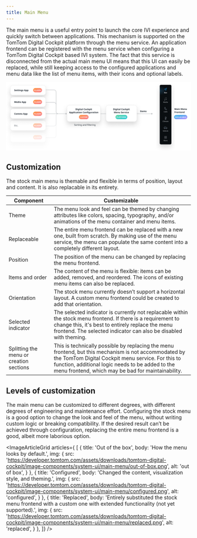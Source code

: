 ```yaml
---
title: Main Menu
---
```


The main menu is a useful entry point to launch the core IVI experience and quickly switch between 
applications. This mechanism is supported on the TomTom Digital Cockpit platform through the 
menu service. An application frontend can be registered with the menu service when configuring a 
TomTom Digital Cockpit based IVI system. The fact that this service is disconnected from the actual main 
menu UI means that this UI can easily be replaced, while still keeping access to the configured 
applications and menu data like the list of menu items, with their icons and optional labels.

![overview](images/main-menu/overview.png)

## Customization

The stock main menu is themable and flexible in terms of position, layout and content. It is also 
replacable in its entirety.

| Component     | Customizable  |
| ------------- | ------------- |
| Theme | The menu look and feel can be themed by changing attributes like colors, spacing, typography, and/or animations of the menu container and menu items. |
| Replaceable | The entire menu frontend can be replaced with a new one, built from scratch. By making use of the menu service, the menu can populate the same content into a completely different layout. |
| Position | The position of the menu can be changed by replacing the menu frontend. |
| Items and order | The content of the menu is flexible: items can be added, removed, and reordered. The icons of existing menu items can also be replaced. |
| Orientation | The stock menu currently doesn’t support a horizontal layout. A custom menu frontend could be created to add that orientation. |
| Selected indicator | The selected indicator is currently not replacable within the stock menu frontend. If there is a requirement to change this, it's best to entirely replace the menu frontend. The selected indicator can also be disabled with theming. |
| Splitting the menu or creation sections | This is technically possible by replacing the menu frontend, but this mechanism is not accommodated by the TomTom Digital Cockpit menu service. For this to function, additional logic needs to be added to the menu frontend, which may be bad for maintainability. |

## Levels of customization

The main menu can be customized to different degrees, with different degrees of 
engineering and maintenance effort. Configuring the stock menu is a good option to change the look 
and feel of the menu, without writing custom logic or breaking compatibility. If the 
desired result can’t be achieved through configuration, replacing the entire menu frontend is a 
good, albeit more laborious option.

<ImageArticleGrid articles={
 [
   {
     title: 'Out of the box',
     body: 'How the menu looks by default.',
     img: {
       src: 'https://developer.tomtom.com/assets/downloads/tomtom-digital-cockpit/image-components/system-ui/main-menu/out-of-box.png',
       alt: 'out of box',
     }
   },
  {
     title: 'Configured',
     body: 'Changed the content, visualization style, and theming.',
     img: {
       src: 'https://developer.tomtom.com/assets/downloads/tomtom-digital-cockpit/image-components/system-ui/main-menu/configured.png',
       alt: 'configured',
     }
   },
  {
     title: 'Replaced',
     body: 'Entirely substituted the stock menu frontend with a custom one with extended functionality (not yet supported).',
     img: {
       src: 'https://developer.tomtom.com/assets/downloads/tomtom-digital-cockpit/image-components/system-ui/main-menu/replaced.png',
       alt: 'replaced',
     }
   },
 ]}
/>